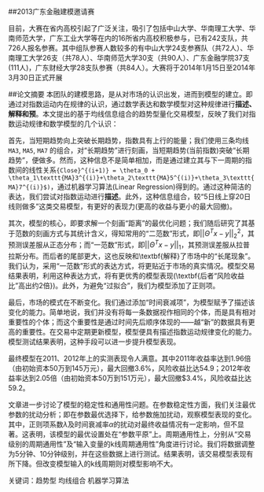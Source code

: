 ##2013广东金融建模邀请赛

目前，大赛在省内高校引起了广泛关注，吸引了包括中山大学、华南理工大学、华南师范大学，广东工业大学等在内的16所省内高校积极参与，已有242支队，共726人报名参赛。其中组队参赛人数较多的有中山大学24支参赛队（共72人）、华南理工大学26支（共78人）、华南师范大学30支（共90人）、广东金融学院37支(111人)，广东财经大学28支队参赛（共84人）。大赛将于2014年1月15日至2014年3月30日正式开展


##论文摘要
  本团队的建模思路，是从对市场的认识出发，进而到模型的建立。即通过对指数运动内在规律的认识，通过数学表达和数学模型对这种规律进行**描述、解释和预**。本文提出的基于均线信息组合的趋势型量化交易模型，反映了我们对指数运动规律和数学模型的几个认识：

  首先，当短期趋势向上突破长期趋势，指数具有上行的能量；我们使用三条均线`MA3`, `MA5`, `MA7` 的组合，对“长期趋势”进行刻画，当短期趋势(当前指数)突破“长期趋势”，便做多。然而，这种信息不是简单相加，而是通过建立其与下一周期的指数间的线性关系`{Close}^{(i+1)} = \theta_0 + \theta_1\texttt{MA}3^{(i)}+\theta_2\texttt{MA}5^{(i)}+\theta_3\texttt{MA}7^{(i)}$)`，通过机器学习算法(Linear Regression)得到的。通过这种简洁的表达，我们尝试对指数运动进行**描述**。此外，这种信息组合，较“5日线上穿20日线则做多”这类交易模型，有更好的表现力(更高的收益与更小的最大回撤)。


其次，模型的核心，即要求解一个刻画“距离”的最优化问题；我们随后研究了其基于范数的刻画方式与其统计含义，得知常用的“二范数”形式，即$||\Theta^Tx - y||_2^2$，其预测误差服从正态分布；而“一范数”形式，即$||\Theta^Tx - y||_1$，其预测误差服从拉普拉斯分布。而后者的尾部更大，这也反映和\textbf{解释}了市场中的“长尾现象”。我们认为，采用“一范数”形式的表达方式，将更贴近于市场的真实情况。模型交易结果表明，利用这种表达方式，将有更优秀的模型表现(\textbf{后者“风险收益比”高出约2倍})。此外，为避免“过拟合”，我们为模型添加了正则项。


最后，市场的模式在不断变化。我们通过添加“时间衰减项”，为模型赋予了描述该变化的能力。简单地说，我们并没有将每一条数据视作相同的个体，而是具有相对重要性的个体；而这个重要性是通过时间先后顺序体现的——越“新”的数据具有更高的重要性。在交易中定期更新模型，模型便具有描述指数运动规律变化的能力。模型测试结果表明，这种手段可以进一步提升模型表现。

最终模型在2011、2012年上的实测表现令人满意。其中2011年收益率达到1.96倍（由初始资本50万到145万元），最大回撤3.6%，风险收益比达54.9；2012年收益率达到2.05倍（由初始资本50万到151万元），最大回撤$3.4%，风险收益比达59.2。



文章进一步讨论了模型的稳定性和通用性问题。在参数稳定性方面，我们关注最优参数的扰动分析；即在参数最优选择下，给参数施加扰动，观察模型表现的变化。其中，正则项系数$\lambda$及时间衰减率$\alpha$的扰动对最终收益情况有一定影响，但不显著。这表明，该模型的最优设置处在“参数平原”上。周期通用性上，分别从“交易级别的周期通用性”及“输入变量的k线周期通用性”角度进行讨论。我们将数据调整为5分钟、10分钟级别，并在这些数据上进行测试。结果表明，该交易模型表现有所下降。但改变模型输入的k线周期则对模型影响不大。

关键词：趋势型  均线组合  机器学习算法

